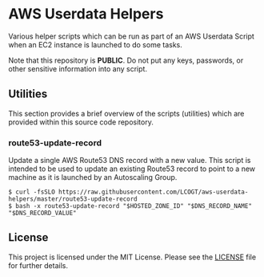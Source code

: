 # AWS Userdata Helpers

Various helper scripts which can be run as part of an AWS Userdata Script when
an EC2 instance is launched to do some tasks.

Note that this repository is **PUBLIC**. Do not put any keys, passwords, or
other sensitive information into any script.

## Utilities

This section provides a brief overview of the scripts (utilities) which are
provided within this source code repository.

### route53-update-record

Update a single AWS Route53 DNS record with a new value. This script is
intended to be used to update an existing Route53 record to point to a new
machine as it is launched by an Autoscaling Group.

```
$ curl -fsSLO https://raw.githubusercontent.com/LCOGT/aws-userdata-helpers/master/route53-update-record
$ bash -x route53-update-record "$HOSTED_ZONE_ID" "$DNS_RECORD_NAME" "$DNS_RECORD_VALUE"
```

## License

This project is licensed under the MIT License. Please see the
[LICENSE](LICENSE) file for further details.
